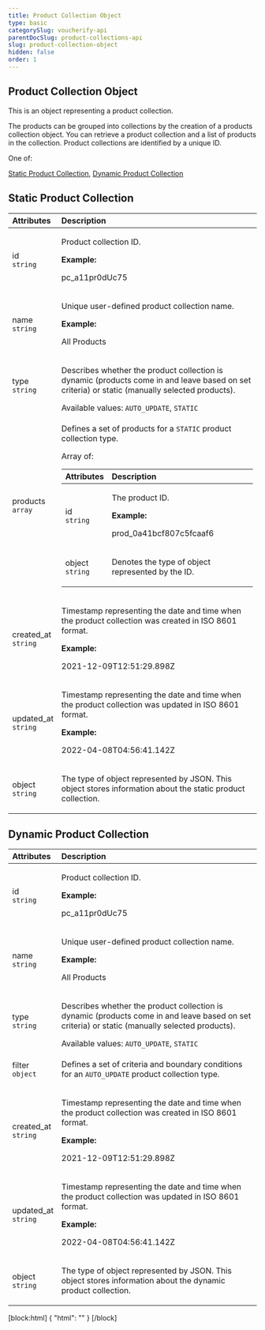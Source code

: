 ```yaml
---
title: Product Collection Object
type: basic
categorySlug: voucherify-api
parentDocSlug: product-collections-api
slug: product-collection-object
hidden: false
order: 1
---
```


## Product Collection Object
<p>This is an object representing a product collection.</p><p>The products can be grouped into collections by the creation of a products collection object. You can retrieve a product collection and a list of products in the collection. Product collections are identified by a unique ID.</p>

One of:

[Static Product Collection](#static-product-collection), [Dynamic Product Collection](#dynamic-product-collection)

## Static Product Collection
| Attributes |  Description |
|:-----|:--------|
| id</br>`string` | <p>Product collection ID.</p> **Example:** <p>pc_a11pr0dUc75</p> |
| name</br>`string` | <p>Unique user-defined product collection name.</p> **Example:** <p>All Products</p> |
| type</br>`string` | <p>Describes whether the product collection is dynamic (products come in and leave based on set criteria) or static (manually selected products).</p> Available values: `AUTO_UPDATE`, `STATIC` |
| products</br>`array` | <p>Defines a set of products for a <code>STATIC</code> product collection type.</p> Array of: <table><thead><tr><th style="text-align:left">Attributes</th><th style="text-align:left">Description</th></tr></thead><tbody><tr><td style="text-align:left">id</br><code>string</code></td><td style="text-align:left"><p>The product ID.</p> <strong>Example:</strong> <p>prod_0a41bcf807c5fcaaf6</p></td></tr><tr><td style="text-align:left">object</br><code>string</code></td><td style="text-align:left"><p>Denotes the type of object represented by the ID.</p></td></tr></tbody></table> |
| created_at</br>`string` | <p>Timestamp representing the date and time when the product collection was created in ISO 8601 format.</p> **Example:** <p>2021-12-09T12:51:29.898Z</p> |
| updated_at</br>`string` | <p>Timestamp representing the date and time when the product collection was updated in ISO 8601 format.</p> **Example:** <p>2022-04-08T04:56:41.142Z</p> |
| object</br>`string` | <p>The type of object represented by JSON. This object stores information about the static product collection.</p> |

## Dynamic Product Collection
| Attributes |  Description |
|:-----|:--------|
| id</br>`string` | <p>Product collection ID.</p> **Example:** <p>pc_a11pr0dUc75</p> |
| name</br>`string` | <p>Unique user-defined product collection name.</p> **Example:** <p>All Products</p> |
| type</br>`string` | <p>Describes whether the product collection is dynamic (products come in and leave based on set criteria) or static (manually selected products).</p> Available values: `AUTO_UPDATE`, `STATIC` |
| filter</br>`object` | <p>Defines a set of criteria and boundary conditions for an <code>AUTO_UPDATE</code> product collection type.</p> |
| created_at</br>`string` | <p>Timestamp representing the date and time when the product collection was created in ISO 8601 format.</p> **Example:** <p>2021-12-09T12:51:29.898Z</p> |
| updated_at</br>`string` | <p>Timestamp representing the date and time when the product collection was updated in ISO 8601 format.</p> **Example:** <p>2022-04-08T04:56:41.142Z</p> |
| object</br>`string` | <p>The type of object represented by JSON. This object stores information about the dynamic product collection.</p> |

[block:html]
{
  "html": "<style>\n[title=\"Toggle library\"] { \n  display: none; }\n.LanguagePicker-divider { \n  display: none; }\n.Playground-section3VTXuaYZivJK > .APISectionHeader3LN_-QIR0m7x {\n  display: none; }\n.LanguagePicker-languages1qVVo_v6AlP9 {\n  display: none; }\n.headline-container-article-info2GaOf2jMpV0r {\n  display: none; }\n.APISectionHeader3LN_-QIR0m7x {\n  display: none; }\n.APIResponseSchemaPicker-label3XMQ9E-slNcS {\n  display: none; }\n.PlaygroundC7DInM9NFvBg {\n  display: none; }\n.Modal-Header3VPrQs3MUWWd {\n  display: none; }\n.rm-ReferenceMain .rm-Article {\n  max-width: 2000px; }\n</style>"
}
[/block]
